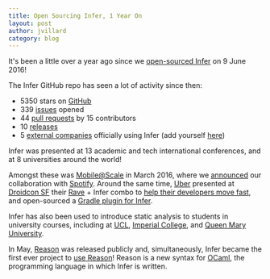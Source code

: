 ```yaml
---
title: Open Sourcing Infer, 1 Year On
layout: post
author: jvillard
category: blog
---
```


It's been a little over a year ago since we [open-sourced Infer](https://github.com/facebook/infer/commit/b8982270f2423864c236ff8dcdbeb5cd82aa6002) on 9 June 2016!

The Infer GitHub repo has seen a lot of activity since then:

- 5350 stars on [GitHub](https://github.com/facebook/infer)
- 339 [issues](https://github.com/facebook/infer/issues) opened
- 44 [pull requests](https://github.com/facebook/infer/pulls) by 15 contributors
- 10 [releases](https://github.com/facebook/infer/releases/)
- 5 [external companies](/index.html#who-uses-infer) officially using Infer (add yourself [here](https://github.com/facebook/infer/edit/gh-pages/_data/powered_by.yml))

Infer was presented at 13 academic and tech international conferences, and at 8 universities around the world!

Amongst these was [Mobile@Scale](https://code.facebook.com/posts/1566627733629653/mobile-scale-london-recap/) in March 2016, where we [announced](/blog/2016/03/17/collaboration-with-spotify.html) our collaboration with [Spotify](https://www.spotify.com/). Around the same time, [Uber](https://www.uber.com/) presented at [Droidcon SF](http://sf.droidcon.com/) their [Rave](https://github.com/uber-common/rave) + Infer combo to [help their developers move fast](https://speakerdeck.com/lukestclair/frameworks-for-coding-confidence), and open-sourced a [Gradle plugin for Infer](https://github.com/uber-common/infer-plugin).

Infer has also been used to introduce static analysis to students in university courses, including at [UCL](http://www.ucl.ac.uk/), [Imperial College](http://www.imperial.ac.uk/), and [Queen Mary University](http://www.qmul.ac.uk/).

In May, [Reason](http://facebook.github.io/reason/) was released publicly and, simultaneously, Infer became the first ever project to [use Reason](https://github.com/facebook/infer/commit/885beed0b14e8ef4b6e8a0aa3f4239e60c4e567b)! Reason is a new syntax for [OCaml](http://ocaml.org/), the programming language in which Infer is written.
